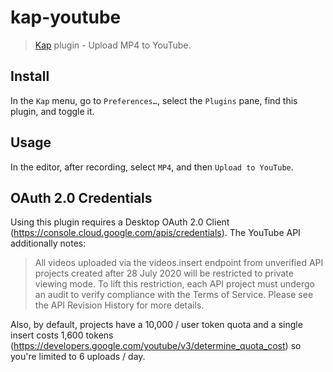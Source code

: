 # kap-youtube

> [Kap](https://github.com/wulkano/kap) plugin - Upload MP4 to YouTube.

## Install

In the `Kap` menu, go to `Preferences…`, select the `Plugins` pane, find this plugin, and toggle it.

## Usage

In the editor, after recording, select `MP4`, and then `Upload to YouTube`.

## OAuth 2.0 Credentials

Using this plugin requires a Desktop OAuth 2.0 Client (https://console.cloud.google.com/apis/credentials). The YouTube API additionally notes:

> All videos uploaded via the videos.insert endpoint from unverified API projects created after 28 July 2020 will be restricted to private viewing mode. To lift this restriction, each API project must undergo an audit to verify compliance with the Terms of Service. Please see the API Revision History for more details.

Also, by default, projects have a 10,000 / user token quota and a single insert costs 1,600 tokens (https://developers.google.com/youtube/v3/determine_quota_cost) so you're limited to 6 uploads / day.
